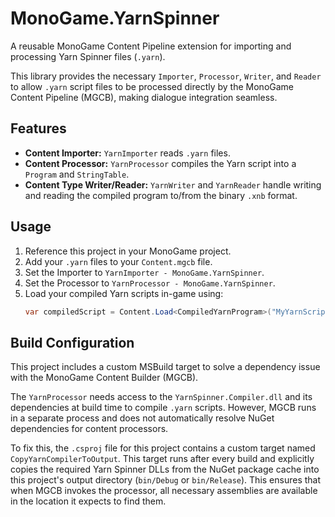 # MonoGame.YarnSpinner

A reusable MonoGame Content Pipeline extension for importing and processing Yarn Spinner files (`.yarn`).

This library provides the necessary `Importer`, `Processor`, `Writer`, and `Reader` to allow `.yarn` script files to be processed directly by the MonoGame Content Pipeline (MGCB), making dialogue integration seamless.

## Features

-   **Content Importer:** `YarnImporter` reads `.yarn` files.
-   **Content Processor:** `YarnProcessor` compiles the Yarn script into a `Program` and `StringTable`.
-   **Content Type Writer/Reader:** `YarnWriter` and `YarnReader` handle writing and reading the compiled program to/from the binary `.xnb` format.

## Usage

1.  Reference this project in your MonoGame project.
2.  Add your `.yarn` files to your `Content.mgcb` file.
3.  Set the Importer to `YarnImporter - MonoGame.YarnSpinner`.
4.  Set the Processor to `YarnProcessor - MonoGame.YarnSpinner`.
5.  Load your compiled Yarn scripts in-game using:
    ```csharp
    var compiledScript = Content.Load<CompiledYarnProgram>("MyYarnScript");
    ```

## Build Configuration

This project includes a custom MSBuild target to solve a dependency issue with the MonoGame Content Builder (MGCB).

The `YarnProcessor` needs access to the `YarnSpinner.Compiler.dll` and its dependencies at build time to compile `.yarn` scripts. However, MGCB runs in a separate process and does not automatically resolve NuGet dependencies for content processors.

To fix this, the `.csproj` file for this project contains a custom target named `CopyYarnCompilerToOutput`. This target runs after every build and explicitly copies the required Yarn Spinner DLLs from the NuGet package cache into this project's output directory (`bin/Debug` or `bin/Release`). This ensures that when MGCB invokes the processor, all necessary assemblies are available in the location it expects to find them. 